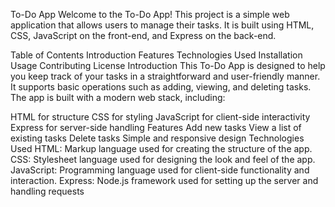 To-Do App
Welcome to the To-Do App! This project is a simple web application that allows users to manage their tasks. It is built using HTML, CSS, JavaScript on the front-end, and Express on the back-end.

Table of Contents
Introduction
Features
Technologies Used
Installation
Usage
Contributing
License
Introduction
This To-Do App is designed to help you keep track of your tasks in a straightforward and user-friendly manner. It supports basic operations such as adding, viewing, and deleting tasks. The app is built with a modern web stack, including:

HTML for structure
CSS for styling
JavaScript for client-side interactivity
Express for server-side handling
Features
Add new tasks
View a list of existing tasks
Delete tasks
Simple and responsive design
Technologies Used
HTML: Markup language used for creating the structure of the app.
CSS: Stylesheet language used for designing the look and feel of the app.
JavaScript: Programming language used for client-side functionality and interaction.
Express: Node.js framework used for setting up the server and handling requests
